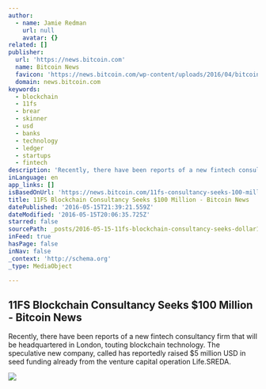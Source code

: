 ```yaml
---
author:
  - name: Jamie Redman
    url: null
    avatar: {}
related: []
publisher:
  url: 'https://news.bitcoin.com'
  name: Bitcoin News
  favicon: 'https://news.bitcoin.com/wp-content/uploads/2016/04/bitcoin_fav.png'
  domain: news.bitcoin.com
keywords:
  - blockchain
  - 11fs
  - brear
  - skinner
  - usd
  - banks
  - technology
  - ledger
  - startups
  - fintech
description: 'Recently, there have been reports of a new fintech consultancy firm that will be headquartered in London, touting blockchain technology. The speculative new company, called has reportedly raised $5 million USD in seed funding already from the venture capital operation Life.SREDA.'
inLanguage: en
app_links: []
isBasedOnUrl: 'https://news.bitcoin.com/11fs-consultancy-seeks-100-million/'
title: 11FS Blockchain Consultancy Seeks $100 Million - Bitcoin News
datePublished: '2016-05-15T21:39:21.559Z'
dateModified: '2016-05-15T20:06:35.725Z'
starred: false
sourcePath: _posts/2016-05-15-11fs-blockchain-consultancy-seeks-dollar100-million-bitcoin-new.md
inFeed: true
hasPage: false
inNav: false
_context: 'http://schema.org'
_type: MediaObject

---
```

<article style=""><h1>11FS Blockchain Consultancy Seeks $100 Million - Bitcoin News</h1><p>Recently, there have been reports of a new fintech consultancy firm that will be headquartered in London, touting blockchain technology. The speculative new company, called has reportedly raised $5 million USD in seed funding already from the venture capital operation Life.SREDA.</p><img src="https://news.bitcoin.com/wp-content/uploads/2016/05/11FS-Blockchain-Consultancy-Seeks-100-Million.jpg" /></article>